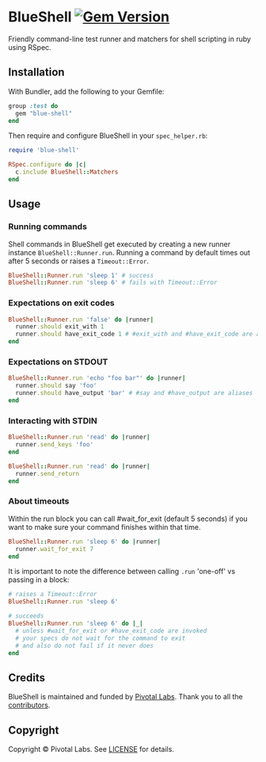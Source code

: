 # BlueShell [![Gem Version](https://badge.fury.io/rb/blue-shell.png)](http://badge.fury.io/rb/blue-shell)

Friendly command-line test runner and matchers for shell scripting in ruby using RSpec.

## Installation

With Bundler, add the following to your Gemfile:

```ruby
group :test do
  gem "blue-shell"
end
```

Then require and configure BlueShell in your `spec_helper.rb`:

```ruby
require 'blue-shell'

RSpec.configure do |c|
  c.include BlueShell::Matchers
end
```

## Usage

### Running commands

Shell commands in BlueShell get executed by creating a new runner instance `BlueShell::Runner.run`.
Running a command by default times out after 5 seconds or raises a `Timeout::Error`.

```ruby
BlueShell::Runner.run 'sleep 1' # success
BlueShell::Runner.run 'sleep 6' # fails with Timeout::Error
```

### Expectations on exit codes

```ruby
BlueShell::Runner.run 'false' do |runner|
  runner.should exit_with 1
  runner.should have_exit_code 1 # #exit_with and #have_exit_code are aliases
end
```

### Expectations on STDOUT

```ruby
BlueShell::Runner.run 'echo "foo bar"' do |runner|
  runner.should say 'foo'
  runner.should have_output 'bar' # #say and #have_output are aliases
end
```

### Interacting with STDIN

```ruby
BlueShell::Runner.run 'read' do |runner|
  runner.send_keys 'foo'
end

BlueShell::Runner.run 'read' do |runner|
  runner.send_return
end
```

### About timeouts

Within the run block you can call #wait_for_exit (default 5 seconds) if you want to make sure your command finishes within that time.

```ruby
BlueShell::Runner.run 'sleep 6' do |runner|
  runner.wait_for_exit 7
end
```

It is important to note the difference between calling `.run` 'one-off' vs passing in a block:

```ruby
# raises a Timeout::Error
BlueShell::Runner.run 'sleep 6'

# succeeds
BlueShell::Runner.run 'sleep 6' do |_|
  # unless #wait_for_exit or #have_exit_code are invoked
  # your specs do not wait for the command to exit
  # and also do not fail if it never does
end
```

## Credits

BlueShell is maintained and funded by [Pivotal Labs](http://www.pivotallabs.com).
Thank you to all the [contributors](https://github.com/pivotal/blue-shell/contributors).

Copyright
---------
Copyright &copy; Pivotal Labs. See [LICENSE](https://raw.github.com/pivotal/blue-shell/master/LICENSE) for details.
